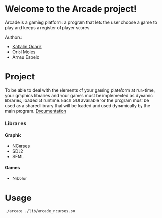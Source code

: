 # Welcome to the Arcade project!
Arcade is a gaming platform: a program that lets the user choose a game to play and keeps a register of
player scores

Authors:
* [Kattalin Ocariz](https://github.com/kocariz)
* Oriol Moles
* Arnau Espejo
# Project
To be able to deal with the elements of your gaming plateform at run-time, your graphics libraries and your games
must be implemented as dynamic libraries, loaded at runtime.
Each GUI available for the program must be used as a shared
library that will be loaded and used dynamically by the main
program.
[Documentation](https://github.com/kocariz/Arcade/blob/master/doc/arcadeDocumentation.pdf)
### Libraries
#### Graphic
* NCurses
* SDL2
* SFML
#### Games
* Nibbler
# Usage
```
./arcade ./lib/arcade_ncurses.so
```